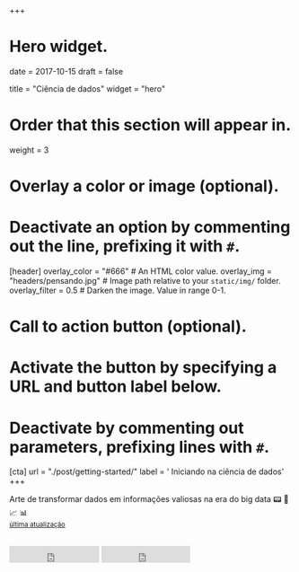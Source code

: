 +++
# Hero widget.

date = 2017-10-15
draft = false

title = "Ciência de dados"
widget = "hero"

# Order that this section will appear in.
weight = 3

# Overlay a color or image (optional).
#   Deactivate an option by commenting out the line, prefixing it with `#`.
[header]
  overlay_color = "#666"  # An HTML color value.
  overlay_img = "headers/pensando.jpg"  # Image path relative to your `static/img/` folder.
  overlay_filter = 0.5  # Darken the image. Value in range 0-1.

# Call to action button (optional).
#   Activate the button by specifying a URL and button label below.
#   Deactivate by commenting out parameters, prefixing lines with `#`.
[cta]
  url = "./post/getting-started/"
  label = '<i class="fa fa-book"></i> Iniciando na ciência de dados'
+++

Arte de transformar dados em informações valiosas na era do big data :pager: :1234: :chart_with_upwards_trend: :bar_chart:
<br>
<small><a id="academic-release" href="https://sourcethemes.com/academic/tags/updates">última atualização</a></small>
<br><br>
<iframe style="display: inline-block;" src="https://ghbtns.com/github-btn.html?user=alyssonjalles&amp;repo=ImproveStats&amp;type=star&amp;count=true&amp;size=large" scrolling="0" width="160px" height="30px" frameborder="0"></iframe>
<iframe style="display: inline-block;" src="https://ghbtns.com/github-btn.html?user=alyssonjalles&amp;repo=ImproveStats&amp;type=fork&amp;count=true&amp;size=large" scrolling="0" width="158px" height="30px" frameborder="0"></iframe>

<script type="text/javascript">
  (function defer() {
    if (window.jQuery) {
      jQuery(document).ready(function(){
        GetLatestReleaseInfo();
      });
    } else {
      setTimeout(function() { defer() }, 50);
    }
  })();  
  function GetLatestReleaseInfo() {
    $.getJSON('https://api.github.com/repos/alyssonjalles/ImproveStats/tags').done(function (json) {
      let release = json[0];
      // let downloadURL = release.zipball_url;
      $('#academic-release').text('última atualização ' + release.name);  
    });    
}  
</script>
